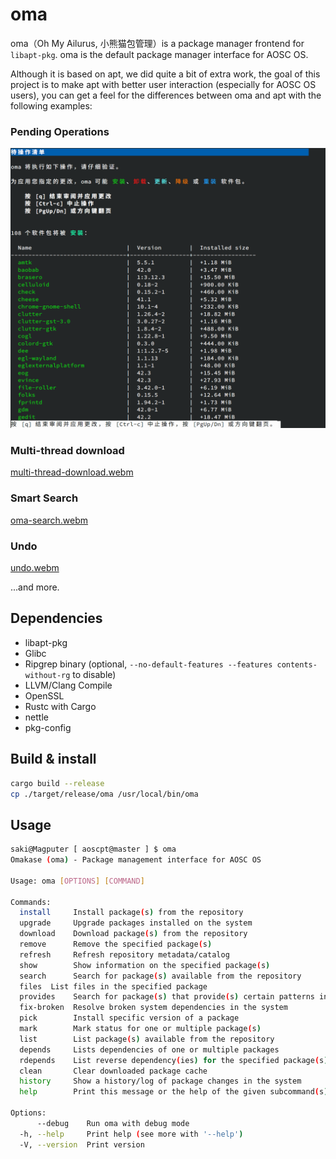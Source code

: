 # oma

oma（Oh My Ailurus, 小熊猫包管理）is a package manager frontend for `libapt-pkg`. oma is the default package manager interface for AOSC OS.

Although it is based on apt, we did quite a bit of extra work, the goal of this project is to make apt with better user interaction (especially for AOSC OS users), you can get a feel for the differences between oma and apt with the following examples:

### Pending Operations

![](screenshot/image.png)

### Multi-thread download
[multi-thread-download.webm](https://github.com/AOSC-Dev/oma/assets/19554922/e857a946-b6c5-4c22-8d56-398b2ce0a624)



### Smart Search
[oma-search.webm](https://github.com/AOSC-Dev/oma/assets/19554922/eed6d992-6464-48eb-8b4f-075ea378bd0c)


### Undo
[undo.webm](https://github.com/AOSC-Dev/oma/assets/19554922/f971313b-15bd-4a8e-9b33-aa5c4645e46b)


...and more.

## Dependencies

- libapt-pkg
- Glibc
- Ripgrep binary (optional, `--no-default-features --features contents-without-rg` to disable)
- LLVM/Clang Compile
- OpenSSL
- Rustc with Cargo
- nettle
- pkg-config

## Build & install

```bash
cargo build --release
cp ./target/release/oma /usr/local/bin/oma
```

## Usage

```bash
saki@Magputer [ aoscpt@master ] $ oma
Omakase (oma) - Package management interface for AOSC OS

Usage: oma [OPTIONS] [COMMAND]

Commands:
  install     Install package(s) from the repository
  upgrade     Upgrade packages installed on the system
  download    Download package(s) from the repository
  remove      Remove the specified package(s)
  refresh     Refresh repository metadata/catalog
  show        Show information on the specified package(s)
  search      Search for package(s) available from the repository
  files  List files in the specified package
  provides    Search for package(s) that provide(s) certain patterns in a path
  fix-broken  Resolve broken system dependencies in the system
  pick        Install specific version of a package
  mark        Mark status for one or multiple package(s)
  list        List package(s) available from the repository
  depends     Lists dependencies of one or multiple packages
  rdepends    List reverse dependency(ies) for the specified package(s)
  clean       Clear downloaded package cache
  history     Show a history/log of package changes in the system
  help        Print this message or the help of the given subcommand(s)

Options:
      --debug    Run oma with debug mode
  -h, --help     Print help (see more with '--help')
  -V, --version  Print version

```

